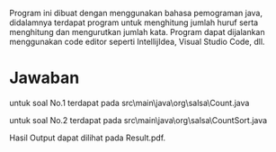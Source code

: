 Program ini dibuat dengan menggunakan bahasa pemograman java, didalamnya terdapat program untuk menghitung jumlah huruf serta menghitung dan mengurutkan jumlah kata. Program dapat dijalankan menggunakan code editor seperti IntellijIdea, Visual Studio Code, dll.

# Jawaban
untuk soal No.1 terdapat pada src\main\java\org\salsa\Count.java

untuk soal No.2 terdapat pada src\main\java\org\salsa\CountSort.java

Hasil Output dapat dilihat pada Result.pdf.
